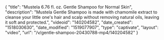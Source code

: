 {
    "title": "Mustela 6.76 fl. oz. Gentle Shampoo for Normal Skin",
    "description": "Mustela Gentle Shampoo is made with chamomile extract to cleanse your little one's hair and scalp without removing natural oils, leaving it soft and protected.",
    "videoid": "140204582",
    "date_created": "1518030630",
    "date_modified": "1519077907",
    "type": "captivate",
    "layout": "video",
    "url": "\/v\/gentle-shampoo-20430788-mp4\/140204582"
}
